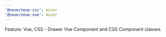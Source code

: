 ```yaml
---
'@neue/neue-css': minor
'@neue/neue-vue': minor
---
```


Feature: Vue, CSS - Drawer Vue Component and CSS Component classes.
